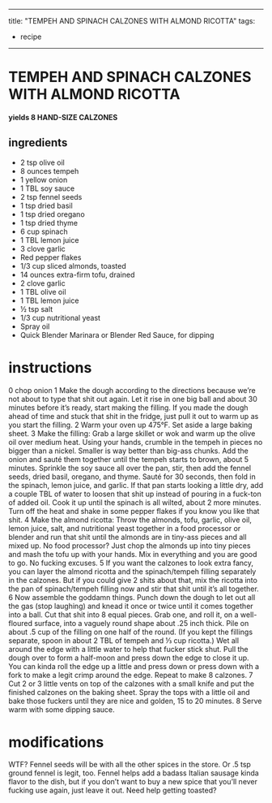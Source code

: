 	
---
title: "TEMPEH AND SPINACH CALZONES WITH ALMOND RICOTTA"
tags:
  - recipe
---

# TEMPEH AND SPINACH CALZONES WITH ALMOND RICOTTA
#### yields  8 HAND-SIZE CALZONES

## ingredients
* 2 tsp olive oil
* 8 ounces tempeh
* 1 yellow onion
* 1 TBL soy sauce
* 2 tsp fennel seeds
* 1 tsp dried basil
* 1 tsp dried oregano
* 1 tsp dried thyme
* 6 cup spinach
* 1 TBL lemon juice
* 3 clove garlic
* Red pepper flakes
* 1/3 cup sliced almonds, toasted
* 14 ounces extra-firm tofu, drained
* 2 clove garlic
* 1 TBL olive oil
* 1 TBL lemon juice
* ½ tsp salt
* 1/3 cup nutritional yeast
* Spray oil
* Quick Blender Marinara or Blender Red Sauce, for dipping


# instructions
0 chop onion
1 Make the dough according to the directions because we’re not about to type that shit out again. Let it rise in one big ball and about 30 minutes before it’s ready, start making the filling. If you made the dough ahead of time and stuck that shit in the fridge, just pull it out to warm up as you start the filling.
2 Warm your oven up 475°F. Set aside a large baking sheet.
3 Make the filling: Grab a large skillet or wok and warm up the olive oil over medium heat. Using your hands, crumble in the tempeh in pieces no bigger than a nickel. Smaller is way better than big-ass chunks. Add the onion and sauté them together until the tempeh starts to brown, about 5 minutes. Sprinkle the soy sauce all over the pan, stir, then add the fennel seeds, dried basil, oregano, and thyme. Sauté for 30 seconds, then fold in the spinach, lemon juice, and garlic. If that pan starts looking a little dry, add a couple TBL of water to loosen that shit up instead of pouring in a fuck-ton of added oil. Cook it up until the spinach is all wilted, about 2 more minutes. Turn off the heat and shake in some pepper flakes if you know you like that shit.
4 Make the almond ricotta: Throw the almonds, tofu, garlic, olive oil, lemon juice, salt, and nutritional yeast together in a food processor or blender and run that shit until the almonds are in tiny-ass pieces and all mixed up. No food processor? Just chop the almonds up into tiny pieces and mash the tofu up with your hands. Mix in everything and you are good to go. No fucking excuses.
5 If you want the calzones to look extra fancy, you can layer the almond ricotta and the spinach/tempeh filling separately in the calzones. But if you could give 2 shits about that, mix the ricotta into the pan of spinach/tempeh filling now and stir that shit until it’s all together.
6 Now assemble the goddamn things. Punch down the dough to let out all the gas (stop laughing) and knead it once or twice until it comes together into a ball. Cut that shit into 8 equal pieces. Grab one, and roll it, on a well-floured surface, into a vaguely round shape about .25 inch thick. Pile on about .5 cup of the filling on one half of the round. (If you kept the fillings separate, spoon in about 2 TBL of tempeh and ⅓ cup ricotta.) Wet all around the edge with a little water to help that fucker stick shut. Pull the dough over to form a half-moon and press down the edge to close it up. You can kinda roll the edge up a little and press down or press down with a fork to make a legit crimp around the edge. Repeat to make 8 calzones.
7 Cut 2 or 3 little vents on top of the calzones with a small knife and put the finished calzones on the baking sheet. Spray the tops with a little oil and bake those fuckers until they are nice and golden, 15 to 20 minutes.
8 Serve warm with some dipping sauce.

# modifications

WTF?
 Fennel seeds will be with all the other spices in the store. Or .5 tsp ground fennel is legit, too. Fennel helps add a badass Italian sausage kinda flavor to the dish, but if you don’t want to buy a new spice that you’ll never fucking use again, just leave it out.
 Need help getting toasted?
	

